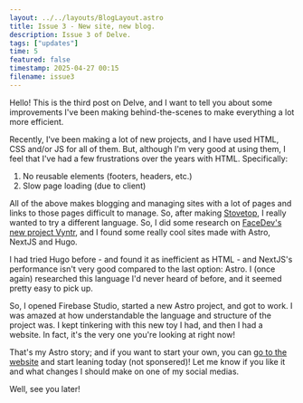 ```yaml
---
layout: ../../layouts/BlogLayout.astro
title: Issue 3 - New site, new blog.
description: Issue 3 of Delve.
tags: ["updates"]
time: 5
featured: false
timestamp: 2025-04-27 00:15
filename: issue3
---
```


Hello! This is the third post on Delve, and I want to tell you about some improvements I've been making behind-the-scenes to make everything a lot more efficient.

Recently, I've been making a lot of new projects, and I have used HTML, CSS and/or JS for all of them. But, although I'm very good at using them, I feel that I've had a few frustrations over the years with HTML. Specifically:

1. No reusable elements (footers, headers, etc.)
2. Slow page loading (due to client)

All of the above makes blogging and managing sites with a lot of pages and links to those pages difficult to manage. So, after making [Stovetop](https://thestove.top), I really wanted to try a different language. So, I did some research on [FaceDev's new project Vyntr](https://vyntr.com/registry), and I found some really cool sites made with Astro, NextJS and Hugo.

I had tried Hugo before - and found it as inefficient as HTML - and NextJS's performance isn't very good compared to the last option: Astro. I (once again) researched this language I'd never heard of before, and it seemed pretty easy to pick up.

So, I opened Firebase Studio, started a new Astro project, and got to work. I was amazed at how understandable the language and structure of the project was. I kept tinkering with this new toy I had, and then I had a website. In fact, it's the very one you're looking at right now!

That's my Astro story; and if you want to start your own, you can [go to the website](https://astro.build) and start leaning today (not sponsered)! Let me know if you like it and what changes I should make on one of my social medias.

Well, see you later!
